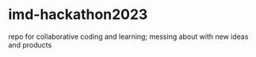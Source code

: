 # imd-hackathon2023
repo for collaborative coding and learning; messing about with new ideas and products
